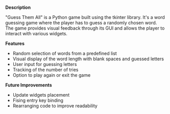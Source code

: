 **Description**

"Guess Them All" is a Python game built using the tkinter library. It's a word guessing game where the player has to guess a randomly chosen word. The game provides visual feedback through its GUI and allows the player to interact with various widgets.


**Features**
- Random selection of words from a predefined list
- Visual display of the word length with blank spaces and guessed letters
- User input for guessing letters 
- Tracking of the number of tries
- Option to play again or exit the game


**Future Improvements**
- Update widgets placement
- Fising entry key binding
- Rearranging code to improve readability
